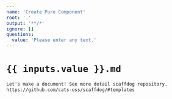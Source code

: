 ```yaml
---
name: 'Create Pure Component'
root: '.'
output: '**/*'
ignore: []
questions:
  value: 'Please enter any text.'
---
```


# `{{ inputs.value }}.md`

```markdown
Let's make a document! See more detail scaffdog repository.
https://github.com/cats-oss/scaffdog/#templates
```